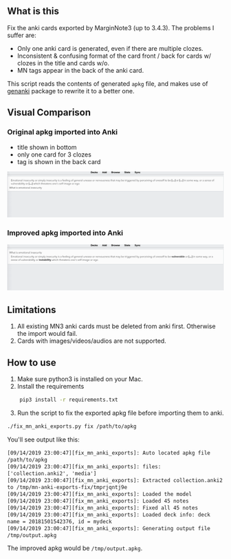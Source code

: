 ## What is this

Fix the anki cards exported by MarginNote3 (up to 3.4.3). The problems I suffer are:
- Only one anki card is generated, even if there are multiple clozes.
- Inconsistent & confusing format of the card front / back for cards w/ clozes in the title and cards w/o.
- MN tags appear in the back of the anki card.

This script reads the contents of generated `apkg` file, and makes use of [genanki](https://github.com/kerrickstaley/genanki) package to rewrite it to a better one.

## Visual Comparison

### Original apkg imported into Anki

- title shown in bottom
- only one card for 3 clozes
- tag is shown in the back card

![](images/before.gif)

### Improved apkg imported into Anki

![](images/after.gif)

## Limitations

1. All existing MN3 anki cards must be deleted from anki first. Otherwise the import would fail.
2. Cards with images/videos/audios are not supported.

## How to use

1. Make sure python3 is installed on your Mac.
2. Install the requirements
```sh
    pip3 install -r requirements.txt
```
3. Run the script to fix the exported apkg file before importing them to anki.
```sh
./fix_mn_anki_exports.py fix /path/to/apkg
```

You'll see output like this:
```
[09/14/2019 23:00:47][fix_mn_anki_exports]: Auto located apkg file /path/to/apkg
[09/14/2019 23:00:47][fix_mn_anki_exports]: files: ['collection.anki2', 'media']
[09/14/2019 23:00:47][fix_mn_anki_exports]: Extracted collection.anki2 to /tmp/mn-anki-exports-fix/tmprjqntj9e
[09/14/2019 23:00:47][fix_mn_anki_exports]: Loaded the model
[09/14/2019 23:00:47][fix_mn_anki_exports]: Loaded 45 notes
[09/14/2019 23:00:47][fix_mn_anki_exports]: Fixed all 45 notes
[09/14/2019 23:00:47][fix_mn_anki_exports]: Loaded deck info: deck name = 20181501542376, id = mydeck
[09/14/2019 23:00:47][fix_mn_anki_exports]: Generating output file /tmp/output.apkg
```

The improved apkg would be `/tmp/output.apkg`.
